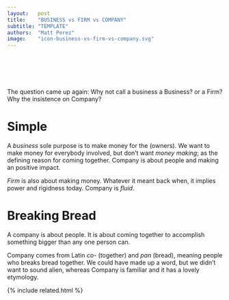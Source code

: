 ```yaml
---
layout:   post
title:    "BUSINESS vs FIRM vs COMPANY"
subtitle: "TEMPLATE"
authors:  "Matt Perez"
image:    "icon-business-vs-firm-vs-company.svg"
---
```


<div style="display:none;">
 <p>The question came up again: Why not call a business a <span class="_paradigm">Business</span>? or a <span class="_paradigm">Firm</span>? Why the insistence on <span class="_paradigm">Company</span>?</p>
</div>

<h1>&nbsp;</h1>
 <p>The question came up again: Why not call a business a <span class="_paradigm">Business</span>? or a <span class="_paradigm">Firm</span>? Why the insistence on <span class="_paradigm">Company</span>?</p>

<h1>Simple</h1>
 <p>A <em>business</em> sole purpose is to make money for the (owners). We want to make money for everybody involved, but don&rsquo;t want <em>money making</em>; as the defining reason for coming together. <span class="_paradigm">Company</span> is about people and making an positive impact.</p>
 <p><em>Firm</em> is also about making money. Whatever it meant back when, it implies power and rigidness today. <span class="_paradigm">Company</span> is <em>fluid</em>.</p>

<h1>Breaking Bread</h1>
 <p>A company is about people. It is about coming together to accomplish something bigger than any one person can.</p>
 <p><span class="_paradigm">Company</span> comes from Latin <em>co-</em> (together) and <em>pan</em> (bread), meaning people who breaks bread together. We could have made up a word, but we didn&rsquo;t want to sound alien, whereas <span class="_paradigm">Company</span> is familiar and it has a lovely etymology.</p>

{% include related.html %}
